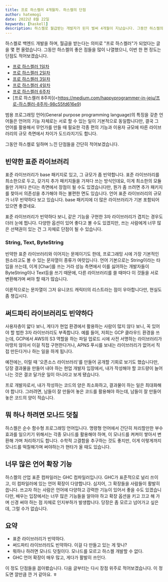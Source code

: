 ```yaml
---
title: 프로 하스켈러 4개월차. 하스켈의 단점
author: hatemogi
date: 2022년 8월 22일
keywords: [haskell]
description: 하스켈로 월급받는 개발자가 된지 벌써 4개월이 지났습니다. 그동안 하스켈의 좋은 점만을 극찬해보았는데요, 이번에는 하스켈의 단점을 언급해볼게요.
---
```


하스켈로 백엔드 개발을 하며, 월급을 받는다는 의미로 "프로 하스켈러"가 되었다는 글을 몇 편 올렸습니다. 그동안 하스켈의 좋은 점들을 많이 나열했으니, 이번 한 편 정도는 단점도 적어보겠습니다.

* [프로 하스켈러 1일차](https://medium.com/happyprogrammer-in-jeju/프로-하스켈러-1일차-d04fe4f10ec0)
* [프로 하스켈러 2일차](https://medium.com/happyprogrammer-in-jeju/프로-하스켈러-2일차-db0f1e81e349)
* [프로 하스켈러 3일차](https://medium.com/happyprogrammer-in-jeju/프로-하스켈러-3일차-176837a0133e)
* [프로 하스켈러 4일차](https://medium.com/happyprogrammer-in-jeju/프로-하스켈러-4일차-bbe96f0e5746)
* [프로 하스켈러 6주차](https://medium.com/happyprogrammer-in-jeju/프로-하스켈러-6주차-9c0180bf13d3)
* [프로 하스켈러 8주차](<https://medium.com/happyprogrammer-in-jeju/프로-하스켈러-8주차-98c55fd616e9)

범용 프로그래밍 언어(General purpose programming language)의 특징을 갖춘 언어들은 언어의 기능 자체로는 서로 할 수 있는 일이 기본적으로 동일합니다만, 결국 그 언어를 활용해서 무언가를 만들 때 필요한 각종 편의 기능과 이용자 규모에 따른 라이브러리의 규모 측면에서 차이가 도드라지기도 합니다.

그동안 하스켈로 일하며 느낀 단점들을 간단히 적어보겠습니다.

## 빈약한 표준 라이브러리

표준 라이브러리가 base 패키지로 있고, 그 규모가 좀 빈약합니다. 표준 라이브러리를 최소한으로 두고, 갖가지 추가 패키지들을 가져다 쓰는 방식인데요, 이게 최소한의 모듈들만 가져다 쓴다는 측면에서 장점이 될 수도 있겠습니다만, 뭔가 좀 쓰려면 추가 패키지를 찾아서 의존성을 추가해야 하는 불편한 면도 있습니다. 언어 표준 라이브러리의 규모가 너무 빈약하다 보고 있습니다. base 패키지에 더 많은 라이브러리가 기본 포함되어 있으면 좋겠네요.

표준 라이브러리가 빈약하다 보니, 같은 기능을 구현한 3자 라이브러리가 겹치는 경우도 더러 눈에 띕니다. 다양한 옵션이 있어 좋다고 볼 수도 있겠지만, 쓰는 사람에게 너무 많은 선택권이 있는 건 그 자체로 단점이 될 수 있습니다.

### String, Text, ByteString

빈약한 표준 라이브러리와 이어지는 문제이기도 한데, 프로그래밍 시에 가장 기본적인 원소라고도 볼 수 있는 문자열이 종류가 여럿입니다. 언어 기본으로는 String이라는 타입을 쓰는데, 이게 [Char]를 쓰는 거라 성능 측면에서 이를 싫어하는 개발자들이 ByteString이나 Text등을 쓰기 때문에, 다른 라이브러리를 쓸 때마다 이 것들을 서로 변환해가며 써야 할 때가 많습니다.

이론적으로는 문자열이 그저 유니코드 캐릭터의 리스트라는 점이 우아합니다만, 현실도 좀 챙깁시다.

## 써드파티 라이브러리도 빈약하다

사용자층이 얇다 보니, 게다가 현업 환경에서 활용하는 사람이 많지 않다 보니, 꼭 있어야 할 법한 3자 라이브러리도 부족합니다. 예를 들어, 저희는 GCP 클라우드 환경을 쓰는데, GCP에서 AWS의 S3 역할을 하는 파일 업로드 시에 사전 서명하는 라이브러리가 마땅치 않아서 이걸 직접 구현한다거나, APNS 푸시를 보내는 라이브러리가 없어서 직접 만든다거나 하는 일을 하게 됩니다.

예전에는, 이럴 때 '오픈소스 라이브러리'를 만들어 공개할 기회로 보기도 했습니다만, 당장 결과물을 만들어 내야 하는 현업 개발자 입장에서, 내가 작성해야 할 코드량이 늘어나는 것은 결코 달가운 일이 아니라고 보게 됐습니다.

프로 개발자로서, 내가 작성하는 코드의 양은 최소화하고, 결과물이 하는 일은 최대화해야 합니다. 그러려면, 남들이 잘 만들어 놓은 코드를 활용해야 하는데, 남들이 잘 만들어 놓은 코드의 양이 적습니다.

## 뭐 하나 하려면 모나드 덧칠

하스켈은 순수 함수형 프로그래밍 언어입니다. 명령형 언어에서 간단히 처리할만한 부수 효과를 일으키기 위해서는 각종 모나드를 활용해야 하며, 이 모나드를 켜켜이 쌓아서 변환해 가며 처리하기도 합니다. 수학적 고결함을 추구하는 것도 좋지만, 이게 이렇게까지 모나드를 떡칠해가며 써야하는가 현타가 올 때도 있습니다.


## 너무 많은 언어 확장 기능

하스켈의 산업 표준 컴파일러는 GHC 컴파일러입니다. GHC가 표준적으로 널리 쓰이고, 이 컴파일러에 있는 언어 확장이 다양합니다. 심지어, 그 확장들을 사람들이 활발히 씁니다. 쓰고자 하는 사람은 언어에 다양하고 강력한 기능이 있어서 좋을 수도 있겠습니다만, 배우는 입장에서는 너무 많은 기능들을 알아야 하고 확장 옵션을 키고 끄고 해 가며 신경 써야 하는 점 자체로 인지부하가 발생합니다. 당장은 좀 모르고 넘어가고 싶은데, 그럴 수가 없습니다.

## 요약

- 표준 라이브러리가 빈약하다.
- 써드파티 라이브러리도 빈약하다. 이걸 다 만들고 있는 게 맞나?
- 뭐하나 하려면 모나드 덧칠이다. 모나드를 모르고 하스켈 개발할 수 없다.
- GHC 언어 확장이 매우 많고, 게다가 활발히 쓰인다.

이 정도 단점들을 꼽아봤습니다. 다음 글부터는 다시 장점 위주로 적어보겠습니다. 이 정도면 깔만큼 깐 거 같아요. ㅎ

